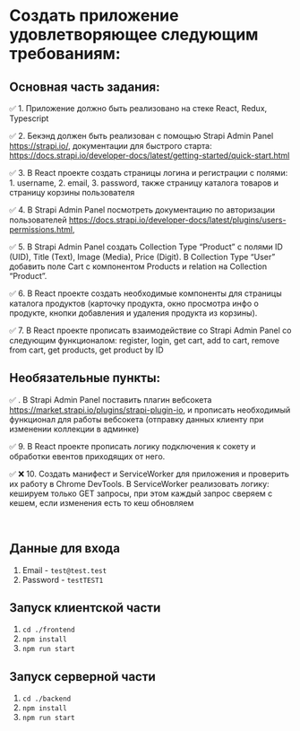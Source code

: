 # Создать приложение удовлетворяющее следующим требованиям:

## Основная часть задания:

✅  1. Приложение должно быть реализовано на стеке React, Redux, Typescript 

✅ 2. Бекэнд должен быть реализован с помощью Strapi Admin Panel https://strapi.io/, документации для быстрого старта: https://docs.strapi.io/developer-docs/latest/getting-started/quick-start.html

✅ 3. В React проекте создать страницы логина и регистрации с полями: 1. username, 2. email, 3. password, также страницу каталога товаров и страницу корзины пользователя

✅ 4. В Strapi Admin Panel посмотреть документацию по авторизации пользователей https://docs.strapi.io/developer-docs/latest/plugins/users-permissions.html,

✅ 5. В Strapi Admin Panel создать Collection Type “Product” с полями ID (UID), Title (Text), Image (Media), Price (Digit). В Collection Type “User” добавить поле Cart с компонентом Products и relation на Collection “Product”.

✅ 6. В React проекте создать необходимые компоненты для страницы каталога продуктов (карточку продукта, окно просмотра инфо о продукте, кнопки добавления и удаления продукта из корзины).

✅ 7. В React проекте прописать взаимодействие со Strapi Admin Panel со следующим функционалом: register, login, get cart, add to cart, remove from cart, get products, get product by ID

## Необязательные пункты:

✅ . В Strapi Admin Panel поставить плагин вебсокета https://market.strapi.io/plugins/strapi-plugin-io, и прописать необходимый функционал для работы вебсокета (отправку данных клиенту при изменении коллекции в админке)

✅ 9. В React проекте прописать логику подключения к сокету и обработки евентов приходящих от него.

✅ ❌ 10. Cоздать манифест и ServiceWorker для приложения и проверить их работу в Chrome DevTools. В ServiceWorker реализовать логику: кешируем только GET запросы, при этом каждый запрос сверяем с кешем, если изменения есть то кеш обновляем

<br>

## Данные для входа

1. Email - `test@test.test`
2. Password - `testTEST1`


## Запуск клиентской части

1. `cd ./frontend`
2. `npm install`
3. `npm run start`

## Запуск серверной части

1. `cd ./backend`
2. `npm install`
3. `npm run start`

